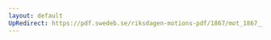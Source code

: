 ```yaml
---
layout: default
UpRedirect: https://pdf.swedeb.se/riksdagen-motions-pdf/1867/mot_1867__ak__00162.pdf
---
```

